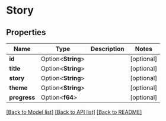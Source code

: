 # Story

## Properties

Name | Type | Description | Notes
------------ | ------------- | ------------- | -------------
**id** | Option<**String**> |  | [optional]
**title** | Option<**String**> |  | [optional]
**story** | Option<**String**> |  | [optional]
**theme** | Option<**String**> |  | [optional]
**progress** | Option<**f64**> |  | [optional]

[[Back to Model list]](../README.md#documentation-for-models) [[Back to API list]](../README.md#documentation-for-api-endpoints) [[Back to README]](../README.md)


